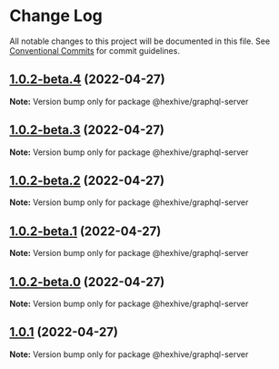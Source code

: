 # Change Log

All notable changes to this project will be documented in this file.
See [Conventional Commits](https://conventionalcommits.org) for commit guidelines.

## [1.0.2-beta.4](https://github.com/TheTechCompany/HexHive/compare/v1.0.2-beta.3...v1.0.2-beta.4) (2022-04-27)

**Note:** Version bump only for package @hexhive/graphql-server





## [1.0.2-beta.3](https://github.com/TheTechCompany/HexHive/compare/v1.0.2-beta.2...v1.0.2-beta.3) (2022-04-27)

**Note:** Version bump only for package @hexhive/graphql-server





## [1.0.2-beta.2](https://github.com/TheTechCompany/HexHive/compare/v1.0.2-beta.1...v1.0.2-beta.2) (2022-04-27)

**Note:** Version bump only for package @hexhive/graphql-server





## [1.0.2-beta.1](https://github.com/TheTechCompany/HexHive/compare/v1.0.2-beta.0...v1.0.2-beta.1) (2022-04-27)

**Note:** Version bump only for package @hexhive/graphql-server





## [1.0.2-beta.0](https://github.com/TheTechCompany/HexHive/compare/v1.0.1...v1.0.2-beta.0) (2022-04-27)

**Note:** Version bump only for package @hexhive/graphql-server





## [1.0.1](https://github.com/TheTechCompany/HexHive/compare/v0.0.6-alpha.64...v1.0.1) (2022-04-27)

**Note:** Version bump only for package @hexhive/graphql-server
